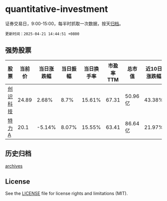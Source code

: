 # quantitative-investment

证券交易日，9:00-15:00，每半时抓取一次数据，按天[归档](archives)。

`更新时间：2025-04-21 14:44:51 +0800`

## 强势股票

|股票|当前价|当日涨跌幅|当日振幅|当日换手率|市盈率TTM|总市值|近10日涨跌幅|
|----|----|----|----|----|----|----|----|
|[创识科技](https://xueqiu.com/S/SZ300941)|24.89|2.68%|8.7%|15.61%|67.31|50.96亿|43.38%|
|[特力A](https://xueqiu.com/S/SZ000025)|20.1|-5.14%|8.07%|15.55%|63.41|86.64亿|21.97%|

## 历史归档

[archives](archives)

## License

See the [LICENSE](LICENSE) file for license rights and limitations (MIT).